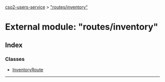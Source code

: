 [cso2-users-service](../README.md) > ["routes/inventory"](../modules/_routes_inventory_.md)

# External module: "routes/inventory"

## Index

### Classes

* [InventoryRoute](../classes/_routes_inventory_.inventoryroute.md)

---

